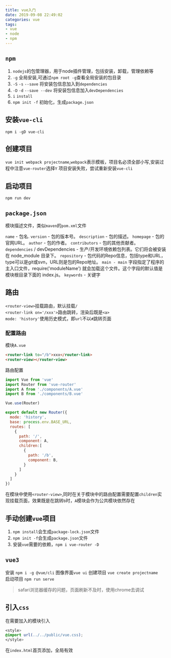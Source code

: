 ```yaml
---
title: vue入门
date: 2019-09-08 22:49:02
categories: vue
tags:
- vue
- node
- npm
---
```


## `npm`

1. `nodejs`的包管理器，用于node插件管理，包括安装，卸载，管理依赖等
2. `-g` 全局安装,可通过`npm root -g`查看全局安装的包目录
3. `-S` `-s` `--save` 将安装包信息加入到`dependencies`
4. `-D` `-d` `--save --dev` 将安装包信息加入`devDependencies`
5. `i` `install`
6. `npm init -f` 初始化，生成`package.json`  

## 安装`vue-cli`

`npm i -gD vue-cli`

## 创建项目

`vue init webpack projectname`,`webpack`表示模板，项目名必须全部小写,安装过程中注意`vue-router`选择`Y`
项目安装失败，尝试重新安装`vue-cli`

## 启动项目

`npm run dev`

## `package.json`

模块描述文件，类似`maven`的`pom.xml`文件

`name` - 包名.
`version` - 包的版本号。
`description` - 包的描述。
`homepage` - 包的官网URL。
`author` - 包的作者。
`contributors` - 包的其他贡献者。
`dependencies` / devDependencies - 生产/开发环境依赖包列表。它们将会被安装在 node_module 目录下。
`repository` - 包代码的Repo信息，包括type和URL，type可以是git或svn，URL则是包的Repo地址。
`main - main` 字段指定了程序的主入口文件，require('moduleName') 就会加载这个文件。这个字段的默认值是模块根目录下面的 index.js。
`keywords` - 关键字

## 路由

`<router-view>`挂载路由，默认挂载`/`  
`<router-link on='/xxx'>`路由跳转，渲染后既是`<a>`  
`mode: 'history'`使用历史模式，即`url`不以`#`跳转页面

### 配置路由

模块`A.vue`

```html
<router-link to="/b">xxx</router-link>
<router-view></router-view>
```

路由配置

```javascript
import Vue from 'vue'
import Router from 'vue-router'
import A from './components/A.vue'
import B from './components/B.vue'

Vue.use(Router)

export default new Router({
  mode: 'history',
  base: process.env.BASE_URL,
  routes: [
    {
      path: '/',
      component: A,
      children:[
        {
          path: '/b',
          component: B,
        }
      ]
    }
  ]
})
```

在模块中使用`<router-view>`,同时在关于模块中的路由配置需要配置`children`实现挂载页面，效果既是在跳转`b`时，`A`模块会作为公共模块依然存在

## 手动创建`vue`项目

1. `npm install`会生成`package-lock.json`文件  
2. `npm init -f`会生成`package.json`文件  
3. 安装`vue`需要的依赖，`npm i vue-router -D`

## `vue3`

安装 `npm i -g @vue/cli`
图像界面`vue ui`
创建项目 `vue create projectname`  
启动项目 `npm run serve`  

> safari浏览器缓存的问题，页面刷新不及时，使用chrome去调试

## 引入`css`

在需要加入的模块引入

```css
<style>
@import url(../../public/vue.css);
</style>
```

在`index.html`首页添加，全局有效  
